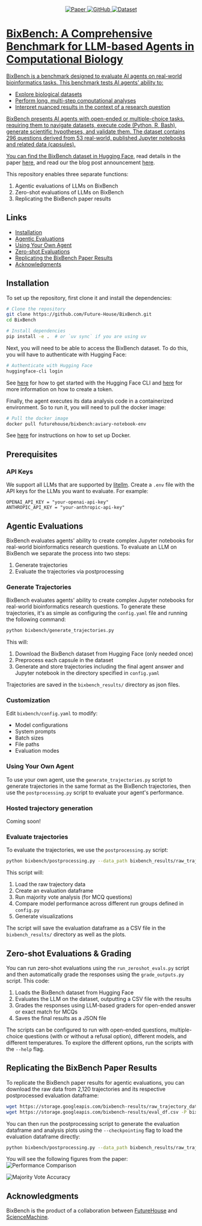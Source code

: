 <p align="center">
    <a href="https://arxiv.org/abs/">
    <img alt="Paper" src="https://img.shields.io/badge/arXiv-arXiv:2409.11363-b31b1b.svg">
    <a href = "https://github.com/Future-House/BixBench">
    <img alt="GitHub" src="https://img.shields.io/badge/GitHub-Repository-181717.svg">
    <a href="https://huggingface.co/datasets/futurehouse/BixBench">
    <img alt="Dataset" src="https://img.shields.io/badge/Hugging%20Face-Dataset-yellow.svg">
</p>

# BixBench: A Comprehensive Benchmark for LLM-based Agents in Computational Biology

BixBench is a benchmark designed to evaluate AI agents on real-world bioinformatics tasks.
This benchmark tests AI agents' ability to:

- Explore biological datasets
- Perform long, multi-step computational analyses
- Interpret nuanced results in the context of a research question

BixBench presents AI agents with open-ended or multiple-choice tasks, requiring them to navigate datasets, execute code (Python, R, Bash), generate scientific hypotheses, and validate them.
The dataset contains 296 questions derived from 53 real-world, published Jupyter notebooks and related data (capsules).

You can find the BixBench dataset in [Hugging Face](https://huggingface.co/datasets/futurehouse/BixBench), read details in the paper [here](), and read our the blog post announcement [here](https://futurehouse.org/blog/bixbench/).

This repository enables three separate functions:

1. Agentic evaluations of LLMs on BixBench
2. Zero-shot evaluations of LLMs on BixBench
3. Replicating the BixBench paper results

## Links

- [Installation](#installation)
- [Agentic Evaluations](#agentic-evaluations)
- [Using Your Own Agent](#using-your-own-agent)
- [Zero-shot Evaluations](#zero-shot-evaluations)
- [Replicating the BixBench Paper Results](#replicating-the-bixbench-paper-results)
- [Acknowledgments](#acknowledgments)

## Installation

To set up the repository, first clone it and install the dependencies:

```bash
# Clone the repository
git clone https://github.com/Future-House/BixBench.git
cd BixBench

# Install dependencies
pip install -e .  # or `uv sync` if you are using uv
```

Next, you will need to be able to access the BixBench dataset. To do this, you will have to authenticate with Hugging Face:

```bash
# Authenticate with Hugging Face
huggingface-cli login
```

See [here](https://huggingface.co/docs/huggingface_hub/en/guides/cli) for how to get started with the Hugging Face CLI and [here](https://huggingface.co/docs/huggingface_hub/en/guides/security-tokens) for more information on how to create a token.

Finally, the agent executes its data analysis code in a containerized environment. So to run it, you will need to pull the docker image:

```bash
# Pull the docker image
docker pull futurehouse/bixbench:aviary-notebook-env
```

See [here](https://www.docker.com/get-started/) for instructions on how to set up Docker.

## Prerequisites

### API Keys

We support all LLMs that are supported by [litellm](https://github.com/BerriAI/litellm). Create a `.env` file with the API keys for the LLMs you want to evaluate. For example:

```
OPENAI_API_KEY = "your-openai-api-key"
ANTHROPIC_API_KEY = "your-anthropic-api-key"
```

## Agentic Evaluations

BixBench evaluates agents' ability to create complex Jupyter notebooks for real-world bioinformatics research questions. To evaluate an LLM on BixBench we separate the process into two steps:

1. Generate trajectories
2. Evaluate the trajectories via postprocessing

### Generate Trajectories

BixBench evaluates agents' ability to create complex Jupyter notebooks for real-world bioinformatics research questions. To generate these trajectories, it's as simple as configuring the `config.yaml` file and running the following command:

```bash
python bixbench/generate_trajectories.py
```

This will:

1. Download the BixBench dataset from Hugging Face (only needed once)
2. Preprocess each capsule in the dataset
3. Generate and store trajectories including the final agent answer and Jupyter notebook in the directory specified in `config.yaml`

Trajectories are saved in the `bixbench_results/` directory as json files.

### Customization

Edit `bixbench/config.yaml` to modify:

- Model configurations
- System prompts
- Batch sizes
- File paths
- Evaluation modes

### Using Your Own Agent

To use your own agent, use the `generate_trajectories.py` script to generate trajectories in the same format as the BixBench trajectories, then use the `postprocessing.py` script to evaluate your agent's performance.

### Hosted trajectory generation
Coming soon!

### Evaluate trajectories

To evaluate the trajectories, we use the `postprocessing.py` script:

```bash
python bixbench/postprocessing.py --data_path bixbench_results/raw_trajectory_data.csv
```

This script will:

1. Load the raw trajectory data
2. Create an evaluation dataframe
3. Run majority vote analysis (for MCQ questions)
4. Compare model performance across different run groups defined in `config.py`
5. Generate visualizations

The script will save the evaluation dataframe as a CSV file in the `bixbench_results/` directory as well as the plots.

## Zero-shot Evaluations & Grading

You can run zero-shot evaluations using the `run_zeroshot_evals.py` script and then automatically grade the responses using the `grade_outputs.py` script. This code:

1. Loads the BixBench dataset from Hugging Face
2. Evaluates the LLM on the dataset, outputting a CSV file with the results
3. Grades the responses using LLM-based graders for open-ended answer or exact match for MCQs
4. Saves the final results as a JSON file

The scripts can be configured to run with open-ended questions, multiple-choice questions (with or without a refusal option), different models, and different temperatures. To explore the different options, run the scripts with the `--help` flag.

## Replicating the BixBench Paper Results

To replicate the BixBench paper results for agentic evaluations, you can download the raw data from 2,120 trajectories and its respective postprocessed evaluation dataframe:

```bash
wget https://storage.googleapis.com/bixbench-results/raw_trajectory_data.csv -P bixbench_results/
wget https://storage.googleapis.com/bixbench-results/eval_df.csv -P bixbench_results/
```

You can then run the postprocessing script to generate the evaluation dataframe and analysis plots using the `--checkpointing` flag to load the evaluation dataframe directly:

```bash
python bixbench/postprocessing.py --data_path bixbench_results/raw_trajectory_data.csv --checkpointing
```

You will see the following figures from the paper:
![Performance Comparison](bixbench_results/bixbench_results_comparison.png)

![Majority Vote Accuracy](bixbench_results/majority_vote_accuracy_refusal_option_comparison.png)


## Acknowledgments

BixBench is the product of a collaboration between [FutureHouse](https://futurehouse.org) and [ScienceMachine](https://www.sciencemachine.ai/).
